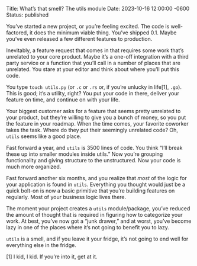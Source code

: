 Title: What’s that smell? The utils module
Date: 2023-10-16 12:00:00 -0600
Status: published

You’ve started a new project, or you’re feeling excited. The code is well-factored, it does the minimum viable thing. You’ve shipped 0.1. Maybe you’ve even released a few different features to production.

Inevitably, a feature request that comes in that requires some work that’s unrelated to your core product. Maybe it’s a one-off integration with a third party service or a function that you’ll call in a number of places that are unrelated. You stare at your editor and think about where you’ll put this code.

You type `touch utils.py` (or `.c` or `.rs` or, if you’re unlucky in life[1], `.go`). This is good; it’s a utility, right? You put your code in there, deliver your feature on time, and continue on with your life.

Your biggest customer asks for a feature that seems pretty unrelated to your product, but they’re willing to give you a bunch of money, so you put the feature in your roadmap. When the time comes, your favorite coworker takes the task. Where do they put their seemingly unrelated code? Oh, `utils` seems like a good place.

Fast forward a year, and `utils` is 3500 lines of code. You think “I’ll break these up into smaller modules inside utils.” Now you’re grouping functionality and giving structure to the unstructured. Now your code is much more organized.

Fast forward another six months, and you realize that _most_ of the logic for your application is found in `utils`. Everything you thought would just be a quick bolt-on is now a basic primitive that you’re building features on regularly. Most of your business logic lives there.

The moment your project creates a `utils` module/package, you’ve reduced the amount of thought that is required in figuring how to categorize your work. At best, you’ve now got a “junk drawer,” and at worst, you’ve become lazy in one of the places where it’s not going to benefit you to lazy.

`utils` is a smell, and if you leave it your fridge, it’s not going to end well for everything else in the fridge.

[1] I kid, I kid. If you’re into it, get at it.